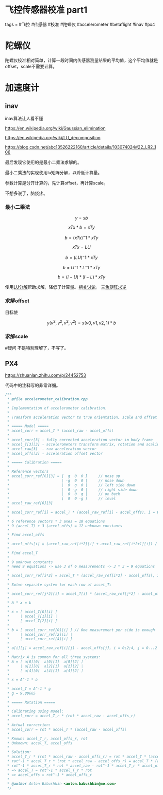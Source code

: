 # 飞控传感器校准 part1
tags = #飞控 #传感器 #校准 #陀螺仪 #accelerometer #betaflight #inav #px4

# 陀螺仪

陀螺仪校准相对简单，计算一段时间内传感器测量结果的平均值，这个平均值就是offset，scale不需要计算。

# 加速度计
## inav
inav算法让人看不懂

https://en.wikipedia.org/wiki/Gaussian_elimination

https://en.wikipedia.org/wiki/LU_decomposition

https://blog.csdn.net/abc13526222160/article/details/103074024#22_LR2_106

最后发现它使用的是最小二乘法求解的。

最小二乘法的实现使用lu矩阵分解，以降低计算量。

参数计算是分开计算的，先计算offset，再计算scale。

不想多说了，脑袋疼。

### 最小二乘法

$$ y=xb $$

$$ xTx*b = xTy $$

$$ b = (xTx)^-1*xTy $$

$$ xTx = LU $$

$$ b = (LU)^-1*xTy $$

$$ b = U^-1 * L^-1 * xTy $$

$$ b = (I-U) * (I-L) * xTy $$

使用[LU分解](https://en.wikipedia.org/wiki/LU_decomposition)帮助求解，降低了计算量。[相关讨论](https://math.stackexchange.com/questions/2040363/comparing-lu-or-qr-decompositions-for-solving-least-squares)。
[三角矩阵求逆](https://math.stackexchange.com/questions/47543/getting-the-inverse-of-a-lower-upper-triangular-matrix)

### 求解offset
目标使

$$ y(v^2,v^2,v^2,v^2) = x(v0,v1,v2,1) * b $$

### 求解scale
#疑问 不是特别理解了，不写了。

## PX4

https://zhuanlan.zhihu.com/p/24452753

代码中的注释写的非常详细。
```c
/**
 * @file accelerometer_calibration.cpp
 *
 * Implementation of accelerometer calibration.
 *
 * Transform acceleration vector to true orientation, scale and offset
 *
 * ===== Model =====
 * accel_corr = accel_T * (accel_raw - accel_offs)
 *
 * accel_corr[3] - fully corrected acceleration vector in body frame
 * accel_T[3][3] - accelerometers transform matrix, rotation and scaling transform
 * accel_raw[3]  - raw acceleration vector
 * accel_offs[3] - acceleration offset vector
 *
 * ===== Calibration =====
 *
 * Reference vectors
 * accel_corr_ref[6][3] = [  g  0  0 ]     // nose up
 *                        | -g  0  0 |     // nose down
 *                        |  0  g  0 |     // left side down
 *                        |  0 -g  0 |     // right side down
 *                        |  0  0  g |     // on back
 *                        [  0  0 -g ]     // level
 * accel_raw_ref[6][3]
 *
 * accel_corr_ref[i] = accel_T * (accel_raw_ref[i] - accel_offs), i = 0...5
 *
 * 6 reference vectors * 3 axes = 18 equations
 * 9 (accel_T) + 3 (accel_offs) = 12 unknown constants
 *
 * Find accel_offs
 *
 * accel_offs[i] = (accel_raw_ref[i*2][i] + accel_raw_ref[i*2+1][i]) / 2
 *
 * Find accel_T
 *
 * 9 unknown constants
 * need 9 equations -> use 3 of 6 measurements -> 3 * 3 = 9 equations
 *
 * accel_corr_ref[i*2] = accel_T * (accel_raw_ref[i*2] - accel_offs), i = 0...2
 *
 * Solve separate system for each row of accel_T:
 *
 * accel_corr_ref[j*2][i] = accel_T[i] * (accel_raw_ref[j*2] - accel_offs), j = 0...2
 *
 * A * x = b
 *
 * x = [ accel_T[0][i] ]
 *     | accel_T[1][i] |
 *     [ accel_T[2][i] ]
 *
 * b = [ accel_corr_ref[0][i] ] // One measurement per side is enough
 *     | accel_corr_ref[2][i] |
 *     [ accel_corr_ref[4][i] ]
 *
 * a[i][j] = accel_raw_ref[i][j] - accel_offs[j], i = 0;2;4, j = 0...2
 *
 * Matrix A is common for all three systems:
 * A = [ a[0][0]  a[0][1]  a[0][2] ]
 *     | a[2][0]  a[2][1]  a[2][2] |
 *     [ a[4][0]  a[4][1]  a[4][2] ]
 *
 * x = A^-1 * b
 *
 * accel_T = A^-1 * g
 * g = 9.80665
 *
 * ===== Rotation =====
 *
 * Calibrating using model:
 * accel_corr = accel_T_r * (rot * accel_raw - accel_offs_r)
 *
 * Actual correction:
 * accel_corr = rot * accel_T * (accel_raw - accel_offs)
 *
 * Known: accel_T_r, accel_offs_r, rot
 * Unknown: accel_T, accel_offs
 *
 * Solution:
 * accel_T_r * (rot * accel_raw - accel_offs_r) = rot * accel_T * (accel_raw - accel_offs)
 * rot^-1 * accel_T_r * (rot * accel_raw - accel_offs_r) = accel_T * (accel_raw - accel_offs)
 * rot^-1 * accel_T_r * rot * accel_raw - rot^-1 * accel_T_r * accel_offs_r = accel_T * accel_raw - accel_T * accel_offs)
 * => accel_T = rot^-1 * accel_T_r * rot
 * => accel_offs = rot^-1 * accel_offs_r
 *
 * @author Anton Babushkin <anton.babushkin@me.com>
 */
```
